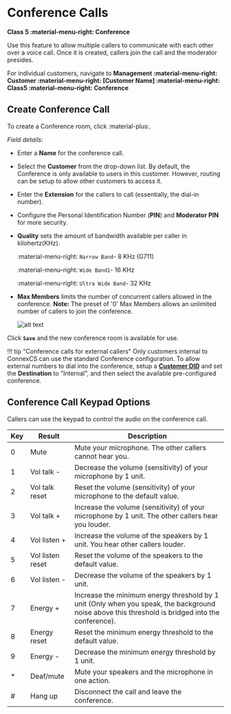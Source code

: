 # Conference Calls
**Class 5 :material-menu-right: Conference**

Use this feature to allow multiple callers to communicate with each other over a voice call. Once it is created, callers join the call and the moderator presides.

For individual customers, navigate to **Management :material-menu-right: Customer :material-menu-right: [Customer Name] :material-menu-right: Class5 :material-menu-right: Conference**

## Create Conference Call
To create a Conference room, click :material-plus:.

*Field details:*

* Enter a **Name** for the conference call.
* Select the **Customer** from the drop-down list. By default, the Conference is only available to users in this customer. However, routing can be setup to allow other customers to access it.
* Enter the **Extension** for the callers to call (essentially, the dial-in number).
* Configure the Personal Identification Number (**PIN**) and **Moderator PIN** for more security. 
* **Quality** sets the amount of bandwidth available per caller in kilohertz(KHz).
    
    :material-menu-right: `Narrow Band`- 8 KHz (G711)
    
    :material-menu-right: `Wide Band1`- 16 KHz
    
    :material-menu-right: `Ultra Wide Band`- 32 KHz
    
* **Max Members** limits the number of concurrent callers allowed in the conference. **Note:** The preset of '0' Max Members allows an unlimited number of callers to join the conference. 

    ![alt text][conference]

Click **`Save`** and the new conference room is available for use. 

!!! tip "Conference calls for external callers"
    Only customers internal to ConnexCS can use the standard Conference configuration. To allow external numbers to dial into the conference, setup a [**Customer DID**](https://docs.connexcs.com/customer/did/#configure-did) and set the **Destination** to "Internal", and then select the available pre-configured conference. 

## Conference Call Keypad Options
Callers can use the keypad to control the audio on the conference call. 

|Key|Result|Description|
|-------|------|------|
|0|Mute|Mute your microphone. The other callers cannot hear you.|
|1|Vol talk -|Decrease the volume (sensitivity) of your microphone by 1 unit.|
|2|Vol talk reset|Reset the volume (sensitivity) of your microphone to the default value.|
|3|Vol talk +|Increase the volume (sensitivity) of your microphone by 1 unit. The other callers hear you louder.|
|4|Vol listen +|Increase the volume of the speakers by 1 unit. You hear other callers louder.|
|5|Vol listen reset|Reset the volume of the speakers to the default value.|
|6|Vol listen -|Decrease the volume of the speakers by 1 unit.|
|7|Energy +|Increase the minimum energy threshold by 1 unit (Only when you speak, the background noise above this threshold is bridged into the conference).|
|8|Energy reset|Reset the minimum energy threshold to the default value.|
|9|Energy -|Decrease the minimum energy threshold by 1 unit.|
|\*|Deaf/mute|Mute your speakers and the microphone in one action.|
|#|Hang up|Disconnect the call and leave the conference.|
 
   
[conference]: /class5/img/conference.png "Add Conference"

